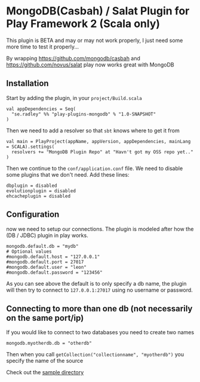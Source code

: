 # MongoDB(Casbah) / Salat Plugin for Play Framework 2 (Scala only)
This plugin is BETA and may or may not work properly, I just need some more time to test it properly...

By wrapping https://github.com/mongodb/casbah and https://github.com/novus/salat play now works great with MongoDB

## Installation
Start by adding the plugin, in your `project/Build.scala`

    val appDependencies = Seq(
      "se.radley" %% "play-plugins-mongodb" % "1.0-SNAPSHOT"
    )

Then we need to add a resolver so that `sbt` knows where to get it from

    val main = PlayProject(appName, appVersion, appDependencies, mainLang = SCALA).settings(
      resolvers += "MongoDB Plugin Repo" at "Havn't got my OSS repo yet.."
    )

Then we continue to the `conf/application.conf` file. We need to disable some plugins that we don't need.
Add these lines:

    dbplugin = disabled
    evolutionplugin = disabled
    ehcacheplugin = disabled

## Configuration
now we need to setup our connections. The plugin is modeled after how the (DB / JDBC) plugin in play works.

    mongodb.default.db = "mydb"
    # Optional values
    #mongodb.default.host = "127.0.0.1"
    #mongodb.default.port = 27017
    #mongodb.default.user = "leon"
    #mongodb.default.password = "123456"

As you can see above the default is to only specify a db name, the plugin will then try to connect to `127.0.0.1:27017` using no username or password.

## Connecting to more than one db (not necessarily on the same port/ip)
If you would like to connect to two databases you need to create two names

    mongodb.myotherdb.db = "otherdb"

Then when you call `getCollection("collectionname", "myotherdb")` you specify the name of the source

Check out the [sample directory](https://github.com/leon/play-mongodb/tree/master/sample)